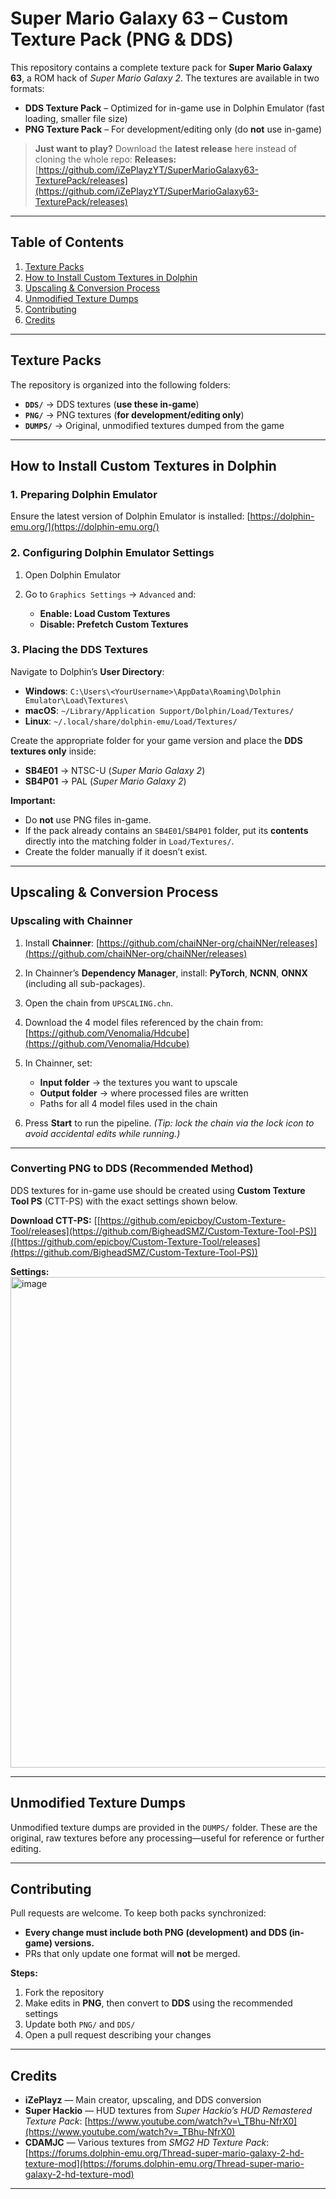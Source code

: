 # **Super Mario Galaxy 63 – Custom Texture Pack (PNG & DDS)**

This repository contains a complete texture pack for **Super Mario Galaxy 63**, a ROM hack of *Super Mario Galaxy 2*.
The textures are available in two formats:

* **DDS Texture Pack** – Optimized for in-game use in Dolphin Emulator (fast loading, smaller file size)
* **PNG Texture Pack** – For development/editing only (do **not** use in-game)

> **Just want to play?** Download the **latest release** here instead of cloning the whole repo:
> **Releases:** [https://github.com/iZePlayzYT/SuperMarioGalaxy63-TexturePack/releases](https://github.com/iZePlayzYT/SuperMarioGalaxy63-TexturePack/releases)

---

## **Table of Contents**

1. [Texture Packs](#texture-packs)
2. [How to Install Custom Textures in Dolphin](#how-to-install-custom-textures-in-dolphin)
3. [Upscaling & Conversion Process](#upscaling--conversion-process)
4. [Unmodified Texture Dumps](#unmodified-texture-dumps)
5. [Contributing](#contributing)
6. [Credits](#credits)

---

## **Texture Packs**

The repository is organized into the following folders:

* **`DDS/`** → DDS textures (**use these in-game**)
* **`PNG/`** → PNG textures (**for development/editing only**)
* **`DUMPS/`** → Original, unmodified textures dumped from the game

---

## **How to Install Custom Textures in Dolphin**

### **1. Preparing Dolphin Emulator**

Ensure the latest version of Dolphin Emulator is installed:
[https://dolphin-emu.org/](https://dolphin-emu.org/)

### **2. Configuring Dolphin Emulator Settings**

1. Open Dolphin Emulator
2. Go to `Graphics Settings` → `Advanced` and:

   * **Enable: Load Custom Textures**
   * **Disable: Prefetch Custom Textures**

### **3. Placing the DDS Textures**

Navigate to Dolphin’s **User Directory**:

* **Windows**: `C:\Users\<YourUsername>\AppData\Roaming\Dolphin Emulator\Load\Textures\`
* **macOS**: `~/Library/Application Support/Dolphin/Load/Textures/`
* **Linux**: `~/.local/share/dolphin-emu/Load/Textures/`

Create the appropriate folder for your game version and place the **DDS textures only** inside:

* **SB4E01** → NTSC-U (*Super Mario Galaxy 2*)
* **SB4P01** → PAL (*Super Mario Galaxy 2*)

**Important:**

* Do **not** use PNG files in-game.
* If the pack already contains an `SB4E01`/`SB4P01` folder, put its **contents** directly into the matching folder in `Load/Textures/`.
* Create the folder manually if it doesn’t exist.

---

## **Upscaling & Conversion Process**

### **Upscaling with Chainner**

1. Install **Chainner**: [https://github.com/chaiNNer-org/chaiNNer/releases](https://github.com/chaiNNer-org/chaiNNer/releases)
2. In Chainner’s **Dependency Manager**, install: **PyTorch**, **NCNN**, **ONNX** (including all sub-packages).
3. Open the chain from `UPSCALING.chn`.
4. Download the 4 model files referenced by the chain from: [https://github.com/Venomalia/Hdcube](https://github.com/Venomalia/Hdcube)
5. In Chainner, set:

   * **Input folder** → the textures you want to upscale
   * **Output folder** → where processed files are written
   * Paths for all 4 model files used in the chain
6. Press **Start** to run the pipeline. *(Tip: lock the chain via the lock icon to avoid accidental edits while running.)*

---

### **Converting PNG to DDS (Recommended Method)**

DDS textures for in-game use should be created using **Custom Texture Tool PS** (CTT-PS) with the exact settings shown below.

**Download CTT-PS:**
[[https://github.com/epicboy/Custom-Texture-Tool/releases](https://github.com/BigheadSMZ/Custom-Texture-Tool-PS)]([https://github.com/epicboy/Custom-Texture-Tool/releases](https://github.com/BigheadSMZ/Custom-Texture-Tool-PS))

**Settings:**
<br><img width="563" height="785" alt="image" src="https://github.com/user-attachments/assets/71a5e7a5-bad7-4c06-91c0-04a87c731777"/>

---

## **Unmodified Texture Dumps**

Unmodified texture dumps are provided in the `DUMPS/` folder.
These are the original, raw textures before any processing—useful for reference or further editing.

---

## **Contributing**

Pull requests are welcome. To keep both packs synchronized:

* **Every change must include both PNG (development) and DDS (in-game) versions.**
* PRs that only update one format will **not** be merged.

**Steps:**

1. Fork the repository
2. Make edits in **PNG**, then convert to **DDS** using the recommended settings
3. Update both `PNG/` and `DDS/`
4. Open a pull request describing your changes

---

## **Credits**

* **iZePlayz** — Main creator, upscaling, and DDS conversion
* **Super Hackio** — HUD textures from *Super Hackio’s HUD Remastered Texture Pack*: [https://www.youtube.com/watch?v=\_TBhu-NfrX0](https://www.youtube.com/watch?v=_TBhu-NfrX0)
* **CDAMJC** — Various textures from *SMG2 HD Texture Pack*: [https://forums.dolphin-emu.org/Thread-super-mario-galaxy-2-hd-texture-mod](https://forums.dolphin-emu.org/Thread-super-mario-galaxy-2-hd-texture-mod)

---
